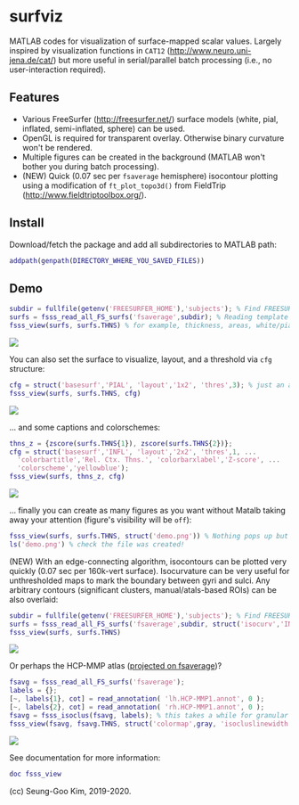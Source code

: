 # surfviz

MATLAB codes for visualization of surface-mapped scalar values. Largely inspired by visualization functions in `CAT12` (http://www.neuro.uni-jena.de/cat/) but more useful in serial/parallel batch processing (i.e., no user-interaction required).

## Features
- Various FreeSurfer (http://freesurfer.net/) surface models (white, pial, inflated, semi-inflated, sphere) can be used. 
- OpenGL is required for transparent overlay. Otherwise binary curvature won't be rendered.
- Multiple figures can be created in the background (MATLAB won't bother you during batch processing).
- (NEW) Quick (0.07 sec per `fsaverage` hemisphere) isocontour plotting using a modification of `ft_plot_topo3d()` from FieldTrip (http://www.fieldtriptoolbox.org/).

## Install
Download/fetch the package and add all subdirectories to MATLAB path:
```Matlab
addpath(genpath(DIRECTORY_WHERE_YOU_SAVED_FILES))
```

## Demo
```Matlab
subdir = fullfile(getenv('FREESURFER_HOME'),'subjects'); % Find FREESURFER default subject directory
surfs = fsss_read_all_FS_surfs('fsaverage',subdir); % Reading template surfaces & lots of things in the directory
fsss_view(surfs, surfs.THNS) % for example, thickness, areas, white/pial curvature, sulcal depth, annotations, ...
```
![](https://github.com/solleo/surfviz/blob/master/images/demo1.png)

You can also set the surface to visualize, layout, and a threshold via `cfg` structure:
```Matlab
cfg = struct('basesurf','PIAL', 'layout','1x2', 'thres',3); % just an arbitrary threshold for demo
fsss_view(surfs, surfs.THNS, cfg)
```
![](https://github.com/solleo/surfviz/blob/master/images/demo2.2.png)

... and some captions and colorschemes: 
```Matlab
thns_z = {zscore(surfs.THNS{1}), zscore(surfs.THNS{2})};
cfg = struct('basesurf','INFL', 'layout','2x2', 'thres',1, ...
  'colorbartitle','Rel. Ctx. Thns.', 'colorbarxlabel','Z-score', ...
  'colorscheme','yellowblue');
fsss_view(surfs, thns_z, cfg)
```
![](https://github.com/solleo/surfviz/blob/master/images/demo4.3.png)

... finally you can create as many figures as you want without Matalb taking away your attention (figure's visibility will be `off`):
```Matlab
fsss_view(surfs, surfs.THNS, struct('demo.png')) % Nothing pops up but it creates a PNG file _silently_
ls('demo.png') % check the file was created!
```

(NEW) With an edge-connecting algorithm, isocontours can be plotted very quickly (0.07 sec per 160k-vert surface). Isocurvature can be very useful for unthresholded maps to mark the boundary between gyri and sulci. Any arbitrary contours (significant clusters, manual/atals-based ROIs) can be also overlaid:
```Matlab
subdir = fullfile(getenv('FREESURFER_HOME'),'subjects'); % Find FREESURFER default subject directory
surfs = fsss_read_all_FS_surfs('fsaverage',subdir, struct('isocurv','INFL')); % Computes isocurvature line groups when loading
fsss_view(surfs, surfs.THNS)
```
![](https://github.com/solleo/surfviz/blob/master/images/demo5.png)

Or perhaps the HCP-MMP atlas ([projected on fsaverage](https://figshare.com/articles/HCP-MMP1_0_projected_on_fsaverage/3498446))?
```Matlab
fsavg = fsss_read_all_FS_surfs('fsaverage');
labels = {};
[~, labels{1}, cot] = read_annotation( 'lh.HCP-MMP1.annot', 0 );
[~, labels{2}, cot] = read_annotation( 'rh.HCP-MMP1.annot', 0 );
fsavg = fsss_isoclus(fsavg, labels); % this takes a while for granular annotations
fsss_view(fsavg, fsavg.THNS, struct('colormap',gray, 'isocluslinewidth',1,'isocluscolor',cot.table(:,1:3)/256))
```
![](https://github.com/solleo/surfviz/blob/master/images/demo6.png)

See documentation for more information:
```Matlab
doc fsss_view
```

(cc) Seung-Goo Kim, 2019-2020.
